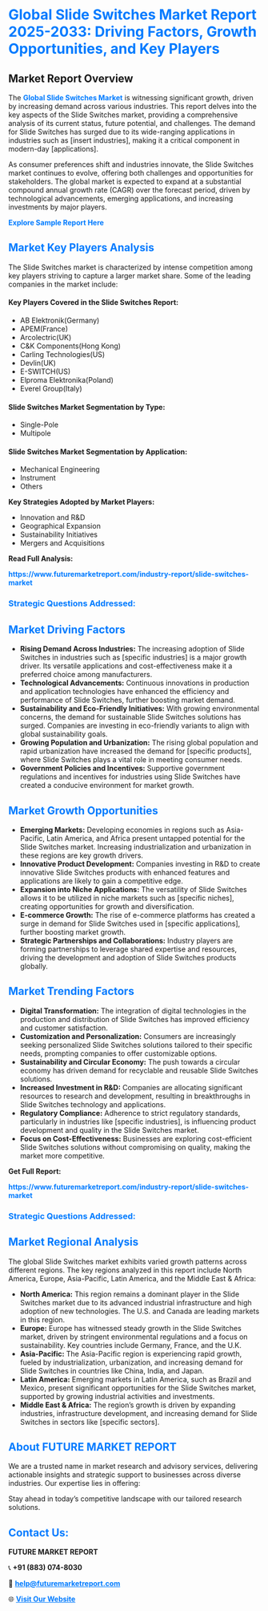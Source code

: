 <h1 style="color: #007BFF;">Global Slide Switches Market Report 2025-2033: Driving Factors, Growth Opportunities, and Key Players</h1>

<section id="overview">
<h2>Market Report Overview</h2>
<p>The <a href="https://www.futuremarketreport.com/industry-report/slide-switches-market" style="color: #007BFF; text-decoration: none;"><strong>Global Slide Switches Market</strong></a> is witnessing significant growth, driven by increasing demand across various industries. This report delves into the key aspects of the Slide Switches market, providing a comprehensive analysis of its current status, future potential, and challenges. The demand for Slide Switches has surged due to its wide-ranging applications in industries such as [insert industries], making it a critical component in modern-day [applications].</p>
<p>As consumer preferences shift and industries innovate, the Slide Switches market continues to evolve, offering both challenges and opportunities for stakeholders. The global market is expected to expand at a substantial compound annual growth rate (CAGR) over the forecast period, driven by technological advancements, emerging applications, and increasing investments by major players.</p>
</section>

<section id="overview">
<p><a href="https://www.futuremarketreport.com/request-sample/reportId=61975" style="color: #007BFF; text-decoration: none;"><strong>Explore Sample Report Here</strong></a></p>
</section>

<section id="key-players">
<h2 style="color: #007BFF;">Market Key Players Analysis</h2>
<p>The Slide Switches market is characterized by intense competition among key players striving to capture a larger market share. Some of the leading companies in the market include:</p>
<h4>Key Players Covered in the Slide Switches Report:</h4>
<ul><li>AB Elektronik(Germany)</li><li>APEM(France)</li><li>Arcolectric(UK)</li><li>C&amp;K Components(Hong Kong)</li><li>Carling Technologies(US)</li><li>Devlin(UK)</li><li>E-SWITCH(US)</li><li>Elproma Elektronika(Poland)</li><li>Everel Group(Italy)</li></ul>
<h4>Slide Switches Market Segmentation by Type:</h4>
<ul><li>Single-Pole</li><li>Multipole</li></ul>

<h4>Slide Switches Market Segmentation by Application:</h4>
<ul><li>Mechanical Engineering</li><li>Instrument</li><li>Others</li></ul>
<p><strong>Key Strategies Adopted by Market Players:</strong></p>
<ul>
<li>Innovation and R&D</li>
<li>Geographical Expansion</li>
<li>Sustainability Initiatives</li>
<li>Mergers and Acquisitions</li>
</ul>
</section>

<section>
<p><strong>Read Full Analysis: </strong></p><a href="https://www.futuremarketreport.com/industry-report/slide-switches-market" style="color: #007BFF; text-decoration: none;"><strong>https://www.futuremarketreport.com/industry-report/slide-switches-market</strong></a>
<h3 style="color: #007BFF;">Strategic Questions Addressed:</h3>
</section>

<section id="driving-factors">
<h2 style="color: #007BFF;">Market Driving Factors</h2>
<ul>
<li><strong>Rising Demand Across Industries:</strong> The increasing adoption of Slide Switches in industries such as [specific industries] is a major growth driver. Its versatile applications and cost-effectiveness make it a preferred choice among manufacturers.</li>
<li><strong>Technological Advancements:</strong> Continuous innovations in production and application technologies have enhanced the efficiency and performance of Slide Switches, further boosting market demand.</li>
<li><strong>Sustainability and Eco-Friendly Initiatives:</strong> With growing environmental concerns, the demand for sustainable Slide Switches solutions has surged. Companies are investing in eco-friendly variants to align with global sustainability goals.</li>
<li><strong>Growing Population and Urbanization:</strong> The rising global population and rapid urbanization have increased the demand for [specific products], where Slide Switches plays a vital role in meeting consumer needs.</li>
<li><strong>Government Policies and Incentives:</strong> Supportive government regulations and incentives for industries using Slide Switches have created a conducive environment for market growth.</li>
</ul>
</section>

<section id="growth-opportunities">
<h2 style="color: #007BFF;">Market Growth Opportunities</h2>
<ul>
<li><strong>Emerging Markets:</strong> Developing economies in regions such as Asia-Pacific, Latin America, and Africa present untapped potential for the Slide Switches market. Increasing industrialization and urbanization in these regions are key growth drivers.</li>
<li><strong>Innovative Product Development:</strong> Companies investing in R&D to create innovative Slide Switches products with enhanced features and applications are likely to gain a competitive edge.</li>
<li><strong>Expansion into Niche Applications:</strong> The versatility of Slide Switches allows it to be utilized in niche markets such as [specific niches], creating opportunities for growth and diversification.</li>
<li><strong>E-commerce Growth:</strong> The rise of e-commerce platforms has created a surge in demand for Slide Switches used in [specific applications], further boosting market growth.</li>
<li><strong>Strategic Partnerships and Collaborations:</strong> Industry players are forming partnerships to leverage shared expertise and resources, driving the development and adoption of Slide Switches products globally.</li>
</ul>
</section>

<section id="trending-factors">
<h2 style="color: #007BFF;">Market Trending Factors</h2>
<ul>
<li><strong>Digital Transformation:</strong> The integration of digital technologies in the production and distribution of Slide Switches has improved efficiency and customer satisfaction.</li>
<li><strong>Customization and Personalization:</strong> Consumers are increasingly seeking personalized Slide Switches solutions tailored to their specific needs, prompting companies to offer customizable options.</li>
<li><strong>Sustainability and Circular Economy:</strong> The push towards a circular economy has driven demand for recyclable and reusable Slide Switches solutions.</li>
<li><strong>Increased Investment in R&D:</strong> Companies are allocating significant resources to research and development, resulting in breakthroughs in Slide Switches technology and applications.</li>
<li><strong>Regulatory Compliance:</strong> Adherence to strict regulatory standards, particularly in industries like [specific industries], is influencing product development and quality in the Slide Switches market.</li>
<li><strong>Focus on Cost-Effectiveness:</strong> Businesses are exploring cost-efficient Slide Switches solutions without compromising on quality, making the market more competitive.</li>
</ul>
</section>

<section>
<p><strong>Get Full Report: </strong></p><a href="https://www.futuremarketreport.com/industry-report/slide-switches-market" style="color: #007BFF; text-decoration: none;"><strong>https://www.futuremarketreport.com/industry-report/slide-switches-market</strong></a>
<h3 style="color: #007BFF;">Strategic Questions Addressed:</h3>
</section>


<section id="regional-analysis">
<h2 style="color: #007BFF;">Market Regional Analysis</h2>
<p>The global Slide Switches market exhibits varied growth patterns across different regions. The key regions analyzed in this report include North America, Europe, Asia-Pacific, Latin America, and the Middle East & Africa:</p>
<ul>
<li><strong>North America:</strong> This region remains a dominant player in the Slide Switches market due to its advanced industrial infrastructure and high adoption of new technologies. The U.S. and Canada are leading markets in this region.</li>
<li><strong>Europe:</strong> Europe has witnessed steady growth in the Slide Switches market, driven by stringent environmental regulations and a focus on sustainability. Key countries include Germany, France, and the U.K.</li>
<li><strong>Asia-Pacific:</strong> The Asia-Pacific region is experiencing rapid growth, fueled by industrialization, urbanization, and increasing demand for Slide Switches in countries like China, India, and Japan.</li>
<li><strong>Latin America:</strong> Emerging markets in Latin America, such as Brazil and Mexico, present significant opportunities for the Slide Switches market, supported by growing industrial activities and investments.</li>
<li><strong>Middle East & Africa:</strong> The region’s growth is driven by expanding industries, infrastructure development, and increasing demand for Slide Switches in sectors like [specific sectors].</li>
</ul>
</section>

<footer>
<h2 style="color: #007BFF;">About FUTURE MARKET REPORT</h2>
<p>We are a trusted name in market research and advisory services, delivering actionable insights and strategic support to businesses across diverse industries. Our expertise lies in offering:</p>

<p>Stay ahead in today’s competitive landscape with our tailored research solutions.</p>

<h2 style="color: #007BFF;">Contact Us:</h2>
<p><strong>FUTURE MARKET REPORT</strong></p>
<p>📞 <strong>+91 (883) 074-8030</strong></p>
<p>📧 <strong><a href="mailto:help@futuremarketreport.com" style="color: #007BFF;">help@futuremarketreport.com</a></strong></p>
<p>🌐 <strong><a href="https://www.futuremarketreport.com/" style="color: #007BFF;">Visit Our Website</a></strong></p>
</footer>